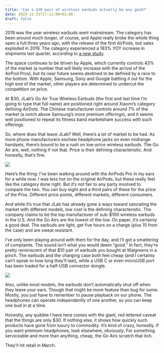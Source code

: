 ```yaml
---
title: 'Can a $30 pair of wireless earbuds actually be any good?'
date: 2019-12-31T17:11:00+01:00
draft: false
---
```


2019 was the year wireless earbuds went mainstream. The category has been around much longer, of course, and Apple really broke the whole thing open a full three years ago, with the release of the first AirPods, but sales exploded in 2019. The category experienced a 183% YOY increase in shipments last quarter, according to [a new study](https://techcrunch.com/2019/12/30/just-how-good-was-2019-for-wireless-headphones-very-very-good/).

The space continues to be driven by Apple, which currently controls 43% of the market (a number that will likely increase with the arrival of the AirPod Pros), but its near future seems destined to be defined by a race to the bottom. With Apple, Samsung, Sony and Google battling it out for the high end of the market, other players are determined to undercut the competition on price.

At $30, JLab’s Go Air True Wireless Earbuds (the first and last time I’m going to type that full name) are positioned right around Xiaomi’s category defining AirDots. The Chinese manufacturer controls around 7% of the market (a notch above Samsung’s more premium offerings), and it seems well positioned to repeat its fitness band marketshare success with such offerings.

So, where does that leave JLab? Well, there’s a lot of market to be had. As more phone manufacturers eschew headphone jacks on even midrange handsets, there’s bound to be a rush on low-price wireless earbuds. The Go Air are, well, nothing if not that. Price is their defining characteristic. And honestly, that’s fine.

![](https://techcrunch.com/wp-content/uploads/2019/12/00100lrPORTRAIT_00100_BURST20191231092559293_COVER.jpg)

Here’s the thing: I’ve been walking around with the AirPods Pro in my ears for a while now. I was less hot on the original AirPods, but these really feel like the category done right. But it’s not fair to any party involved to compare the two. You can buy eight and a third pairs of these for the price of the Pros. Different price points, different markets, different consumers.

And while it’s true that JLab has already gone a ways toward saturating the market with different models, low cost is the defining characteristic. The company claims to be the top manufacturer of sub-$100 wireless earbuds in the U.S. And the Go Airs are the lowest of the low. On paper, it’s certainly a good deal. The earbuds are light, get five hours on a charge (plus 15 from the case) and are sweat resistant.

I’ve only been playing around with them for the day, and I’ll got a smattering of complaints. The sound isn’t what you would deem “good.” In fact, they’re pretty reminiscent of that $10 pair of earbuds you bought at Walgreens in a pinch. The earbuds and the charging case both feel cheap (and I certainly can’t speak to how long they’ll last), while a USB C or even microUSB port has been traded for a half-USB connector dongle.

![](https://techcrunch.com/wp-content/uploads/2019/12/00100lrPORTRAIT_00100_BURST20191231092703381_COVER.jpg)

Also, unlike most models, the earbuds don’t automatically shut off when they leave your ears. Though that might be more feature than bug for some. Mostly, you just have to remember to pause playback on our phone. The headphones can operate independently of one another, so you can keep one bud in at a time.

Honestly, any quibble I have here comes with the giant, red lettered caveat that the things are only $30. If nothing else, it shows how quickly such products have gone from luxury to commodity. It’s kind of crazy, honestly. If you want premium headphones, look elsewhere, obviously. For something serviceable and more than anything, cheap, the Go Airs scratch that itch.

They’ll hit retail in March.